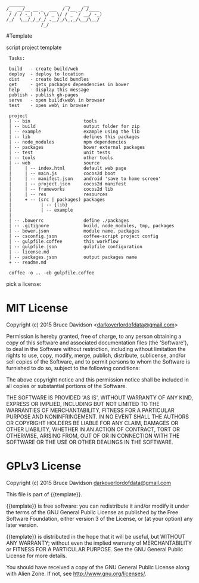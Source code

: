 
     ______               __     __
    /_  __/__ __ _  ___  / /__ _/ /____
     / / / -_)  ' \/ _ \/ / _ `/ __/ -_)
    /_/  \__/_/_/_/ .__/_/\_,_/\__/\__/
                 /_/    



#Template

script project template


     Tasks:
    
     build   - create build/web
     deploy  - deploy to location
     dist    - create build bundles
     get     - gets packages dependencies in bower
     help    - display this message
     publish - publish gh-pages
     serve   - open build\web\ in browser
     test    - open web\ in browser
    
     project
     | -- bin                    tools
     | -- build                  output folder for zip
     | -- example                example using the lib
     | -- lib                    defines this packages
     | -- node_modules           npm dependencies
     | -- packages               bower external packages
     | -- test                   unit tests
     | -- tools                  other tools
     | -- web                    source
     |     | -- index.html       default web page
     |     | -- main.js          cocos2d boot
     |     | -- manifest.json    android 'save to home screen'
     |     | -- project.json     cocos2d manifest
     |     | -- frameworks       cocos2d lib
     |     | -- res              resources
     |     + -- (src | packages) packages
     |           | -- {lib}
     |           | -- example
     |
     | -- .bowerrc               define ./packages
     | -- .gitignore             build, node_modules, tmp, packages
     | -- bower.json             module name, packages
     | -- csconfig.json          coffee-script project config
     | -- gulpfile.coffee        this workflow
     | -- gulpfile.json          gulpfile configuration
     | -- license.md
     | -- packages.json          output packages name
     + -- readme.md
    
     coffee -o .. -cb gulpfile.coffee
    



pick a license:

# MIT License

Copyright (c) 2015 Bruce Davidson &lt;darkoverlordofdata@gmail.com&gt;

Permission is hereby granted, free of charge, to any person obtaining
a copy of this software and associated documentation files (the
'Software'), to deal in the Software without restriction, including
without limitation the rights to use, copy, modify, merge, publish,
distribute, sublicense, and/or sell copies of the Software, and to
permit persons to whom the Software is furnished to do so, subject to
the following conditions:

The above copyright notice and this permission notice shall be
included in all copies or substantial portions of the Software.

THE SOFTWARE IS PROVIDED 'AS IS', WITHOUT WARRANTY OF ANY KIND,
EXPRESS OR IMPLIED, INCLUDING BUT NOT LIMITED TO THE WARRANTIES OF
MERCHANTABILITY, FITNESS FOR A PARTICULAR PURPOSE AND NONINFRINGEMENT.
IN NO EVENT SHALL THE AUTHORS OR COPYRIGHT HOLDERS BE LIABLE FOR ANY
CLAIM, DAMAGES OR OTHER LIABILITY, WHETHER IN AN ACTION OF CONTRACT,
TORT OR OTHERWISE, ARISING FROM, OUT OF OR IN CONNECTION WITH THE
SOFTWARE OR THE USE OR OTHER DEALINGS IN THE SOFTWARE.

# GPLv3 License

Copyright (c) 2015 Bruce Davidson <darkoverlordofdata@gmail.com>

This file is part of {{template}}.

{{template}} is free software: you can redistribute it and/or modify
it under the terms of the GNU General Public License as published by
the Free Software Foundation, either version 3 of the License, or
(at your option) any later version.

{{template}} is distributed in the hope that it will be useful,
but WITHOUT ANY WARRANTY; without even the implied warranty of
MERCHANTABILITY or FITNESS FOR A PARTICULAR PURPOSE.  See the
GNU General Public License for more details.

You should have received a copy of the GNU General Public License
along with Alien Zone.  If not, see <http://www.gnu.org/licenses/>.
